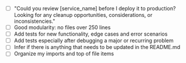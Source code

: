 <!-- Original FlashPaste name: Cursor: Pre-commit Checklist -->
<!-- FlashPaste ID: 194 -->

- [ ] "Could you review [service_name] before I deploy it to production? Looking for any cleanup opportunities, considerations, or inconsistencies."
- [ ] Good modularity: no files over 250 lines
- [ ] Add tests for new functionality, edge cases and error scenarios
- [ ] Add tests especially after debugging a major or recurring problem
- [ ] Infer if there is anything that needs to be updated in the README.md
- [ ] Organize my imports and top of file items